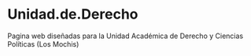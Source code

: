 # Unidad.de.Derecho
Pagina web diseñadas para la Unidad Académica de Derecho y Ciencias Políticas (Los Mochis)
